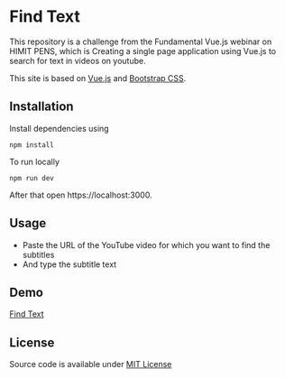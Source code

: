 # Find Text

This repository is a challenge from the Fundamental Vue.js webinar on HIMIT PENS, which is Creating a single page application using Vue.js to search for text in videos on youtube.

This site is based on [Vue.js](https://vuejs.org) and [Bootstrap CSS](https://getbootstrap.com).

## Installation

Install dependencies using 

    npm install
    
To run locally

    npm run dev
    
After that open https://localhost:3000.

## Usage

* Paste the URL of the YouTube video for which you want to find the subtitles
* And type the subtitle text

## Demo

[Find Text](https://find-text.vercel.app/)

## License

Source code is available under [MIT License](./license.md)



